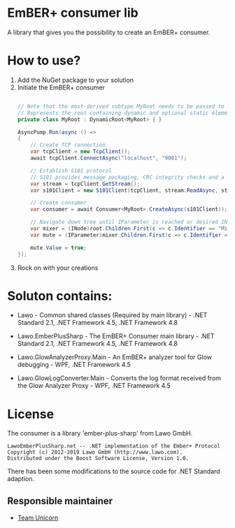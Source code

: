 # EmBER+ consumer lib
A library that gives you the possibility to create an EmBER+ consumer.

# How to use?
1. Add the NuGet package to your solution
2. Initiate the EmBER+ consumer
    ```csharp

    // Note that the most-derived subtype MyRoot needs to be passed to the generic base class.
    // Represents the root containing dynamic and optional static elements in the object tree accessible through Consumer<TRoot>.Root
    private class MyRoot : DynamicRoot<MyRoot> { }

    AsyncPump.Run(async () =>
    {
        // Create TCP connection
        var tcpClient = new TcpClient();
        await tcpClient.ConnectAsync("localhost", "9001");

        // Establish S101 protocol
        // S101 provides message packaging, CRC integrity checks and a keep-alive mechanism.
        var stream = tcpClient.GetStream();
        var s101Client = new S101Client(tcpClient, stream.ReadAsync, stream.WriteAsync);

        // Create consumer
        var consumer = await Consumer<MyRoot>.CreateAsync(s101Client));

        // Navigate down tree until IParameter is reached or desired INode
        var mixer = (INode)root.Children.First(c => c.Identifier == "MixerEmberIdentifier");
        var mute = (IParameter)mixer.Children.First(c => c.Identifier == "Mute");

        mute.Value = true;
    });
    ```
3. Rock on with your creations

# Soluton contains:
- Lawo - Common shared classes (Required by main library) - .NET Standard 2.1, .NET Framework 4.5, .NET Framework 4.8
- Lawo.EmberPlusSharp - The EmBER+ Consumer main library - .NET Standard 2.1, .NET Framework 4.5, .NET Framework 4.8

- Lawo.GlowAnalyzerProxy.Main - An EmBER+ analyzer tool for Glow debugging - WPF, .NET Framework 4.5
- Lawo.GlowLogConverter.Main - Converts the log format received from the Glow Analyzer Proxy - WPF, .NET Framework 4.5


License
=======
The consumer is a library 'ember-plus-sharp' from Lawo GmbH.
```
LawoEmberPlusSharp.net -- .NET implementation of the Ember+ Protocol
Copyright (c) 2012-2019 Lawo GmbH (http://www.lawo.com).
Distributed under the Boost Software License, Version 1.0.
```
There has been some modifications to the source code for .NET Standard adaption.

## Responsible maintainer
- [Team Unicorn](mailto:teamunicorn@sr.se)
